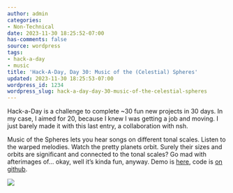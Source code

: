 ```yaml
---
author: admin
categories:
- Non-Technical
date: 2023-11-30 18:25:52-07:00
has-comments: false
source: wordpress
tags:
- hack-a-day
- music
title: 'Hack-A-Day, Day 30: Music of the (Celestial) Spheres'
updated: 2023-11-30 18:25:53-07:00
wordpress_id: 1234
wordpress_slug: hack-a-day-day-30-music-of-the-celestial-spheres
---
```

Hack-a-Day is a challenge to complete ~30 fun new projects in 30 days. In my case, I aimed for 20, because I knew I was getting a job and moving. I just barely made it with this last entry, a collaboration with nsh.

Music of the Spheres lets you hear songs on different tonal scales. Listen to the warped melodies. Watch the pretty planets orbit. Surely their sizes and orbits are significant and connected to the tonal scales? Go mad with afterimages of… okay, well it’s kinda fun, anyway. Demo is [here](https://za3k.github.io/ha3k-30-musicofspheres/), code is [on github](https://github.com/za3k/ha3k-30-musicofspheres).

[![](/wp-content/uploads/2023/11/screenshot-5.png)](https://za3k.github.io/ha3k-30-musicofspheres/)
